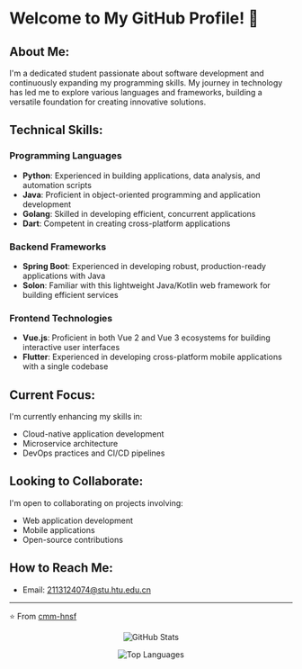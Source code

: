 # Welcome to My GitHub Profile! 👋

## About Me:

I'm a dedicated student passionate about software development and continuously expanding my programming skills. My journey in technology has led me to explore various languages and frameworks, building a versatile foundation for creating innovative solutions.

## Technical Skills:

### Programming Languages
- **Python**: Experienced in building applications, data analysis, and automation scripts
- **Java**: Proficient in object-oriented programming and application development
- **Golang**: Skilled in developing efficient, concurrent applications
- **Dart**: Competent in creating cross-platform applications

### Backend Frameworks
- **Spring Boot**: Experienced in developing robust, production-ready applications with Java
- **Solon**: Familiar with this lightweight Java/Kotlin web framework for building efficient services

### Frontend Technologies
- **Vue.js**: Proficient in both Vue 2 and Vue 3 ecosystems for building interactive user interfaces
- **Flutter**: Experienced in developing cross-platform mobile applications with a single codebase

## Current Focus:

I'm currently enhancing my skills in:
- Cloud-native application development
- Microservice architecture
- DevOps practices and CI/CD pipelines

## Looking to Collaborate:

I'm open to collaborating on projects involving:
- Web application development
- Mobile applications
- Open-source contributions

## How to Reach Me:

<!-- You can add your contact information here -->
- Email: [2113124074@stu.htu.edu.cn](mailto:2113124074@stu.htu.edu.cn)

---

⭐️ From [cmm-hnsf](https://github.com/cmm-hnsf)

<!-- You can customize this section with GitHub stats, most used languages, etc. -->
<p align="center">
  <img src="https://github-readme-stats.vercel.app/api?username=YourUsername&show_icons=true&theme=radical" alt="GitHub Stats" />
</p>

<p align="center">
  <img src="https://github-readme-stats.vercel.app/api/top-langs/?username=YourUsername&layout=compact&theme=radical" alt="Top Languages" />
</p>
